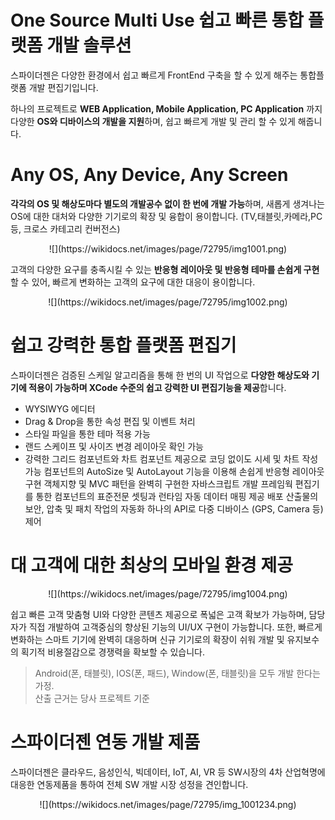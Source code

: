 # One Source Multi Use 쉽고 빠른 통합 플랫폼 개발 솔루션

스파이더젠은 다양한 환경에서 쉽고 빠르게 FrontEnd 구축을 할 수 있게 해주는 통합플랫폼 개발 편집기입니다.

하나의 프로젝트로 **WEB Application, Mobile Application, PC Application** 까지 다양한 **OS와 디바이스의 개발을 지원**하며, 쉽고 빠르게 개발 및 관리 할 수 있게 해줍니다.  

     
      
# Any OS, Any Device, Any Screen
**각각의 OS 및 해상도마다 별도의 개발공수 없이 한 번에 개발 가능**하며, 새롭게 생겨나는 OS에 대한 대처와 다양한 기기로의 확장 및 융합이 용이합니다. (TV,태블릿,카메라,PC 등, 크로스 카테고리 컨버전스)

<center> 
![](https://wikidocs.net/images/page/72795/img1001.png)
</center> 

고객의 다양한 요구를 충족시킬 수 있는 **반응형 레이아웃 및 반응형 테마를 손쉽게 구현**할 수 있어, 빠르게 변화하는 고객의 요구에 대한 대응이 용이합니다.  

<center> 
![](https://wikidocs.net/images/page/72795/img1002.png)  
</center> 

  
# 쉽고 강력한 통합 플랫폼 편집기
스파이더젠은 검증된 스케일 알고리즘을 통해 한 번의 UI 작업으로 **다양한 해상도와 기기에 적용이 가능하며 XCode 수준의 쉽고 강력한 UI 편집기능을 제공**합니다.

* WYSIWYG 에디터
* Drag & Drop을 통한 속성 편집 및 이벤트 처리
* 스타일 파일을 통한 테마 적용 가능
* 랜드 스케이프 및 사이즈 변경 레이아웃 확인 가능
* 강력한 그리드 컴포넌트와 차트 컴포넌트 제공으로 코딩 없이도 시세 및 차트 작성 가능 컴포넌트의 AutoSize 및 AutoLayout 기능을 이용해 손쉽게 반응형 레이아웃 구현 객체지향 및 MVC 패턴을 완벽히 구현한 자바스크립트 개발 프레임웍 편집기를 통한 컴포넌트의 표준전문 셋팅과 런타임 자동 데이터 매핑 제공 배포 산출물의 보안, 압축 및 패치 작업의 자동화 하나의 API로 다중 디바이스 (GPS, Camera 등) 제어  

# 대 고객에 대한 최상의 모바일 환경 제공

<center>
![](https://wikidocs.net/images/page/72795/img1004.png)
</center>

쉽고 빠른 고객 맞춤형 UI와 다양한 콘텐츠 제공으로 폭넓은 고객 확보가 가능하며, 담당자가 직접 개발하여 고객중심의 향상된 기능의 UI/UX 구현이 가능합니다. 또한, 빠르게 변화하는 스마트 기기에 완벽히 대응하며 신규 기기로의 확장이 쉬워 개발 및 유지보수의 획기적 비용절감으로 경쟁력을 확보할 수 있습니다.  

> Android(폰, 태블릿), IOS(폰, 패드), Window(폰, 태블릿)을 모두 개발 한다는 가정.  
> 산출 근거는 당사 프로젝트 기준


# 스파이더젠 연동 개발 제품
스파이더젠은 클라우드, 음성인식, 빅데이터, IoT, AI, VR 등 SW시장의 4차 산업혁명에 대응한 연동제품을 통하여 전체 SW 개발 시장 성정을 견인합니다.

<center>
![](https://wikidocs.net/images/page/72795/img_1001234.png)
</center>